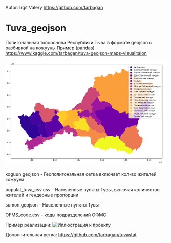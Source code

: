 Autor: Irgit Valery https://github.com/tarbagan
# Tuva_geojson
Полигональная топооснова Республики Тыва в формате geojson c разбивкой на кожууны
Пример (pandas) https://www.kaggle.com/tarbagan/tuva-geojson-maps-visualitaion


![Иллюстрация к проекту](https://github.com/tarbagan/Tuva_geojson/blob/master/screenshot-www.kaggle.com-2020.04.10-10_16_11.png)

koguun.geojson - Геополигональная сетка включает кол-во жителей кожууна

populat_tuva_csv.csv 	- Населенные пункты Тувы, включая количество жителей и гендерные пропорции

sumon.geojson - Населенные пункты Тувы

OFMS_code.csv - коды подразделений ОФМС

Пример реализации:
![Иллюстрация к проекту](https://github.com/tarbagan/Tuva_geojson/blob/master/screenshot-covid.rtyva.ru-2020.06.24-12_14_23.png)

Дополнительная ветка: https://github.com/tarbagan/tuvastat

